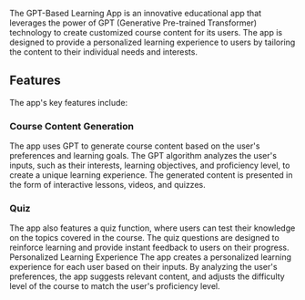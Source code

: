 The GPT-Based Learning App is an innovative educational app that leverages the power of GPT (Generative Pre-trained Transformer) technology to create customized course content for its users. The app is designed to provide a personalized learning experience to users by tailoring the content to their individual needs and interests.
## Features
The app's key features include:
### Course Content Generation
The app uses GPT to generate course content based on the user's preferences and learning goals. The GPT algorithm analyzes the user's inputs, such as their interests, learning objectives, and proficiency level, to create a unique learning experience. The generated content is presented in the form of interactive lessons, videos, and quizzes.
### Quiz
The app also features a quiz function, where users can test their knowledge on the topics covered in the course. The quiz questions are designed to reinforce learning and provide instant feedback to users on their progress.
Personalized Learning Experience
The app creates a personalized learning experience for each user based on their inputs. By analyzing the user's preferences, the app suggests relevant content, and adjusts the difficulty level of the course to match the user's proficiency level.
